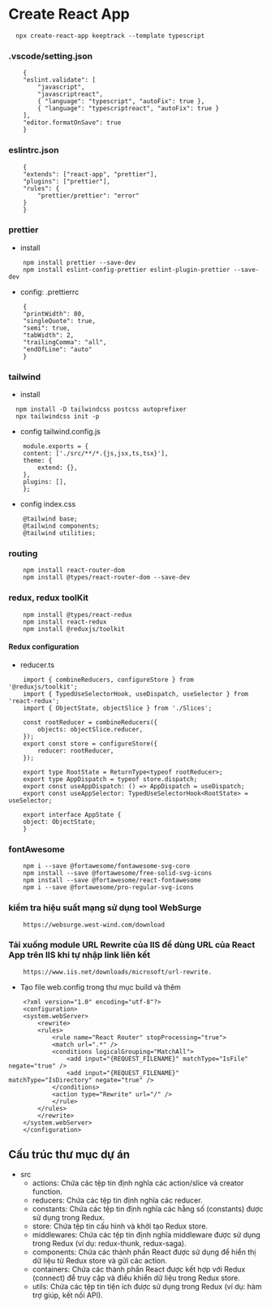 # Create React App

```
  npx create-react-app keeptrack --template typescript
```

### .vscode/setting.json

```
    {
    "eslint.validate": [
        "javascript",
        "javascriptreact",
        { "language": "typescript", "autoFix": true },
        { "language": "typescriptreact", "autoFix": true }
    ],
    "editor.formatOnSave": true
    }
```

### eslintrc.json

```
    {
    "extends": ["react-app", "prettier"],
    "plugins": ["prettier"],
    "rules": {
        "prettier/prettier": "error"
    }
    }
```

### prettier

- install

```
    npm install prettier --save-dev
    npm install eslint-config-prettier eslint-plugin-prettier --save-dev
```

- config: .prettierrc

```
    {
    "printWidth": 80,
    "singleQuote": true,
    "semi": true,
    "tabWidth": 2,
    "trailingComma": "all",
    "endOfLine": "auto"
    }
```

### tailwind

- install

```
  npm install -D tailwindcss postcss autoprefixer
  npx tailwindcss init -p
```

- config tailwind.config.js

```
    module.exports = {
    content: ['./src/**/*.{js,jsx,ts,tsx}'],
    theme: {
        extend: {},
    },
    plugins: [],
    };

```

- config index.css

```
    @tailwind base;
    @tailwind components;
    @tailwind utilities;
```

### routing

```
    npm install react-router-dom
    npm install @types/react-router-dom --save-dev
```

### redux, redux toolKit

```
    npm install @types/react-redux
    npm install react-redux
    npm install @reduxjs/toolkit
```

#### Redux configuration

- reducer.ts

```
    import { combineReducers, configureStore } from '@reduxjs/toolkit';
    import { TypedUseSelectorHook, useDispatch, useSelector } from 'react-redux';
    import { ObjectState, objectSlice } from './Slices';

    const rootReducer = combineReducers({
        objects: objectSlice.reducer,
    });
    export const store = configureStore({
        reducer: rootReducer,
    });

    export type RootState = ReturnType<typeof rootReducer>;
    export type AppDispatch = typeof store.dispatch;
    export const useAppDispatch: () => AppDispatch = useDispatch;
    export const useAppSelector: TypedUseSelectorHook<RootState> = useSelector;

    export interface AppState {
    object: ObjectState;
    }
```

### fontAwesome

```
    npm i --save @fortawesome/fontawesome-svg-core
    npm install --save @fortawesome/free-solid-svg-icons
    npm install --save @fortawesome/react-fontawesome
    npm i --save @fortawesome/pro-regular-svg-icons
```

### kiểm tra hiệu suất mạng sử dụng tool WebSurge

```
    https://websurge.west-wind.com/download
```

### Tải xuống module URL Rewrite của IIS để dùng URL của React App trên IIS khi tự nhập link liên kết

```
    https://www.iis.net/downloads/microsoft/url-rewrite.
```

- Tạo file web.config trong thư mục build và thêm

```
    <?xml version="1.0" encoding="utf-8"?>
    <configuration>
    <system.webServer>
        <rewrite>
        <rules>
            <rule name="React Router" stopProcessing="true">
            <match url=".*" />
            <conditions logicalGrouping="MatchAll">
                <add input="{REQUEST_FILENAME}" matchType="IsFile" negate="true" />
                <add input="{REQUEST_FILENAME}" matchType="IsDirectory" negate="true" />
            </conditions>
            <action type="Rewrite" url="/" />
            </rule>
        </rules>
        </rewrite>
    </system.webServer>
    </configuration>
```

## Cấu trúc thư mục dự án

- src
  - actions: Chứa các tệp tin định nghĩa các action/slice và creator function.
  - reducers: Chứa các tệp tin định nghĩa các reducer.
  - constants: Chứa các tệp tin định nghĩa các hằng số (constants) được sử dụng trong Redux.
  - store: Chứa tệp tin cấu hình và khởi tạo Redux store.
  - middlewares: Chứa các tệp tin định nghĩa middleware được sử dụng trong Redux (ví dụ: redux-thunk, redux-saga).
  - components: Chứa các thành phần React được sử dụng để hiển thị dữ liệu từ Redux store và gửi các action.
  - containers: Chứa các thành phần React được kết hợp với Redux (connect) để truy cập và điều khiển dữ liệu trong Redux store.
  - utils: Chứa các tệp tin tiện ích được sử dụng trong Redux (ví dụ: hàm trợ giúp, kết nối API).

